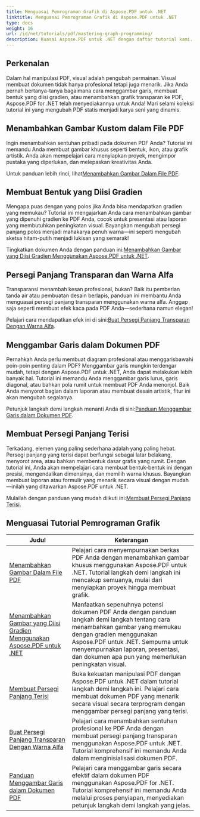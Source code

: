 ```yaml
---
title: Menguasai Pemrograman Grafik di Aspose.PDF untuk .NET
linktitle: Menguasai Pemrograman Grafik di Aspose.PDF untuk .NET
type: docs
weight: 16
url: /id/net/tutorials/pdf/mastering-graph-programming/
description: Kuasai Aspose.PDF untuk .NET dengan daftar tutorial kami. Pelajari penyempurnaan gambar seperti gradien, persegi panjang yang diisi, dan garis dalam PDF. Panduan langkah demi langkah disediakan.
---
```

## Perkenalan

Dalam hal manipulasi PDF, visual adalah pengubah permainan. Visual membuat dokumen tidak hanya profesional tetapi juga menarik. Jika Anda pernah bertanya-tanya bagaimana cara menggambar garis, membuat bentuk yang diisi gradien, atau menambahkan grafik transparan ke PDF, Aspose.PDF for .NET telah menyediakannya untuk Anda! Mari selami koleksi tutorial ini yang mengubah PDF statis menjadi karya seni yang dinamis.

## Menambahkan Gambar Kustom dalam File PDF  

Ingin menambahkan sentuhan pribadi pada dokumen PDF Anda? Tutorial ini memandu Anda membuat gambar khusus seperti bentuk, ikon, atau grafik artistik. Anda akan mempelajari cara menyiapkan proyek, mengimpor pustaka yang diperlukan, dan melepaskan kreativitas Anda.  

 Untuk panduan lebih rinci, lihat[Menambahkan Gambar Dalam File PDF](./adding-drawing/).

## Membuat Bentuk yang Diisi Gradien  

Mengapa puas dengan yang polos jika Anda bisa mendapatkan gradien yang memukau? Tutorial ini mengajarkan Anda cara menambahkan gambar yang dipenuhi gradien ke PDF Anda, cocok untuk presentasi atau laporan yang membutuhkan peningkatan visual. Bayangkan mengubah persegi panjang polos menjadi mahakarya penuh warna—ini seperti mengubah sketsa hitam-putih menjadi lukisan yang semarak!  

 Tingkatkan dokumen Anda dengan panduan ini:[Menambahkan Gambar yang Diisi Gradien Menggunakan Aspose.PDF untuk .NET](./add-gradient-filled-drawings/).


## Persegi Panjang Transparan dan Warna Alfa  

Transparansi menambah kesan profesional, bukan? Baik itu pemberian tanda air atau pembuatan desain berlapis, panduan ini membantu Anda menguasai persegi panjang transparan menggunakan warna alfa. Anggap saja seperti membuat efek kaca pada PDF Anda—sederhana namun elegan!  

 Pelajari cara mendapatkan efek ini di sini:[Buat Persegi Panjang Transparan Dengan Warna Alfa](./create-transparent-rectangle-with-alpha-color/).

## Menggambar Garis dalam Dokumen PDF  

Pernahkah Anda perlu membuat diagram profesional atau menggarisbawahi poin-poin penting dalam PDF? Menggambar garis mungkin terdengar mudah, tetapi dengan Aspose.PDF untuk .NET, Anda dapat melakukan lebih banyak hal. Tutorial ini memandu Anda menggambar garis lurus, garis diagonal, atau bahkan pola rumit untuk membuat PDF Anda menonjol. Baik Anda menyorot bagian dalam laporan atau membuat desain artistik, fitur ini akan mengubah segalanya.  

 Petunjuk langkah demi langkah menanti Anda di sini:[Panduan Menggambar Garis dalam Dokumen PDF](./guide-to-drawing-lines/).

## Membuat Persegi Panjang Terisi  

Terkadang, elemen yang paling sederhana adalah yang paling hebat. Persegi panjang yang terisi dapat berfungsi sebagai latar belakang, menyorot area, atau bahkan membentuk dasar grafis yang rumit. Dengan tutorial ini, Anda akan mempelajari cara membuat bentuk-bentuk ini dengan presisi, mengendalikan dimensinya, dan memilih warna khusus. Bayangkan membuat laporan atau formulir yang menarik secara visual dengan mudah—inilah yang ditawarkan Aspose.PDF untuk .NET.  

 Mulailah dengan panduan yang mudah diikuti ini:[Membuat Persegi Panjang Terisi](./creating-filled-rectangle/).


## Menguasai Tutorial Pemrograman Grafik
| Judul | Keterangan |
| --- | --- | 
| [Menambahkan Gambar Dalam File PDF](./adding-drawing/) | Pelajari cara menyempurnakan berkas PDF Anda dengan menambahkan gambar khusus menggunakan Aspose.PDF untuk .NET. Tutorial langkah demi langkah ini mencakup semuanya, mulai dari menyiapkan proyek hingga membuat grafik. |  
| [Menambahkan Gambar yang Diisi Gradien Menggunakan Aspose.PDF untuk .NET](./add-gradient-filled-drawings/) | Manfaatkan sepenuhnya potensi dokumen PDF Anda dengan panduan langkah demi langkah tentang cara menambahkan gambar yang memukau dengan gradien menggunakan Aspose.PDF untuk .NET. Sempurna untuk menyempurnakan laporan, presentasi, dan dokumen apa pun yang memerlukan peningkatan visual. |  
| [Membuat Persegi Panjang Terisi](./creating-filled-rectangle/) | Buka kekuatan manipulasi PDF dengan Aspose.PDF untuk .NET dalam tutorial langkah demi langkah ini. Pelajari cara membuat dokumen PDF yang menarik secara visual secara terprogram dengan menggambar persegi panjang yang terisi. |  
| [Buat Persegi Panjang Transparan Dengan Warna Alfa](./create-transparent-rectangle-with-alpha-color/) | Pelajari cara menambahkan sentuhan profesional ke PDF Anda dengan membuat persegi panjang transparan menggunakan Aspose.PDF untuk .NET. Tutorial komprehensif ini memandu Anda dalam menginisialisasi dokumen PDF. |   
| [Panduan Menggambar Garis dalam Dokumen PDF](./guide-to-drawing-lines/) | Pelajari cara menggambar garis secara efektif dalam dokumen PDF menggunakan Aspose.PDF for .NET. Tutorial komprehensif ini memandu Anda melalui proses penyiapan, menyediakan petunjuk langkah demi langkah yang jelas. |  